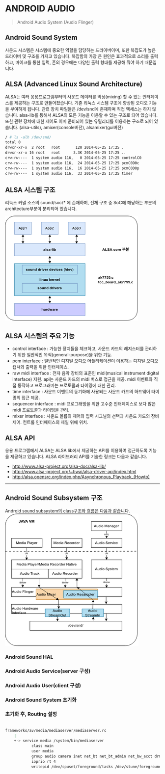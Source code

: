 # ANDROID AUDIO
> Android Audio System (Audio Flinger)

## Android Sound System
 사운드 시스템은 시스템에 중요한 역할을 담당하는 드라이버이며, 또한 복잡도가 높은 드라이버 및 구조를 가지고 있습니다.
 복잡함의 가장 큰 원인은 효과적으로 소리를 출력하고, 마이크를 통한 입력, 폰의 경우에는 다양한 출력 형태를 제공해 줘야 하기 때문입니다.

## ALSA (Advanced Linux Sound Architecture)
 ALSA는 여러 응용프로그램부터의 사운드 데이터를 믹싱(mixing) 할 수 있는 인터페이스를 제공하는 구조로 만들어졌습니다. 
 기존 리눅스 시스템 구조에 향상된 오디오 기능을 부여하게 됩니다. 관련 장치 파일들은 /dev/snd에 존재하며 직접 액세스는 하지 않습니다. 
 alsa-lib를 통해서 ALSA의 모든 기능을 이용할 수 있는 구조로 되어 있습니다. 또한 관련 장치에 대한 제어도 이미 준비되어 있는 유틸리티를 이용하는 구조로 되어 있습니다.
 (alsa-utils), amixer(console버전), alsamixer(gui버전)

```bash
/ # ls -alh /dev/snd/
total 0
drwxr-xr-x  2 root   root       120 2014-05-25 17:25 .
drwxr-xr-x 16 root   root      3.3K 2014-05-25 17:25 ..
crw-rw----  1 system audio 116,   0 2014-05-25 17:25 controlC0
crw-rw----  1 system audio 116,  24 2014-05-25 17:25 pcmC0D0c
crw-rw----  1 system audio 116,  16 2014-05-25 17:25 pcmC0D0p
crw-rw----  1 system audio 116,  33 2014-05-25 17:25 timer
```

## ALSA 시스템 구조
 리눅스 커널 소스의 sound/soc/* 에 존재하며, 전체 구조 중 SoC에 해당하는 부분의 architecture부분이 분리되어 있습니다.

![](./image/ANDROID_AUDIO-01.png)


## ALSA 시스템의 주요 기능
 - control interface : 가능한 장치들을 체크하고, 사운드 카드의 레지스터를 관리하기 위한 일반적인 목적(general-purpose)을 위한 기능.
 - pcm interface : 일반적인 디지털 오디오 어플리케이션이 이용하는 디지털 오디오 캡쳐와 출력을 위한 인터페이스.
 - raw midi interface : 전자 음악 장비의 표준인 midi(musical instrument digital interface) 지원. api는 사운드 카드의 midi 버스로 접근을 제공. midi 이벤트와 직접 동작하고 프로그래머는 프로토콜과 타이밍에 대한 관리. 
 - time interface : 사운드 이벤트의 동기화에 사용되는 사운드 카드의 하드웨어 타이밍의 접근 제공.
 - sequencer interface : midi 프로그래밍을 위한 고수준 인터페이스로 보다 많은 midi 프로토콜과 타이밍을 관리.
 - mixer interface : 사운드 볼륨의 제어와 입력 시그널의 선택과 사운드 카드의 장비 제어. 컨트롤 인터페이스의 제일 위에 위치.


## ALSA API
 응용 프로그램에서 ALSA는 ALSA lib에서 제공하는 API를 이용하여 접근하도록 기능을 제공하고 있습니다. ALSA 라이브러리 API를 기술한 링크는 다음과 같습니다.
 - http://www.alsa-project.org/alsa-doc/alsa-lib/
 - http://www.alsa-project.org/~tiwai/alsa-driver-api/index.html
 - http://alsa.opensrc.org/index.php/Asynchronous_Playback_(Howto)


<hr/>

## Android Sound Subsystem 구조
 Android sound subsystem의 class구조와 흐름은 다음과 같습니다.
![](./image/ANDROID_AUDIO-02.png)


### Android Sound HAL

### Android Audio Service(server 구성)

### Android Audio User(client 구성)

### Android Sound System 초기화

### 초기화 후, Routing 설정







```bash

frameworks/av/media/mediaserver/mediaserver.rc
	|
	+-> service media /system/bin/mediaserver
		    class main
		    user media
		    group audio camera inet net_bt net_bt_admin net_bw_acct drmrpc mediadrm
		    ioprio rt 4
		    writepid /dev/cpuset/foreground/tasks /dev/stune/foreground/tasks

```
